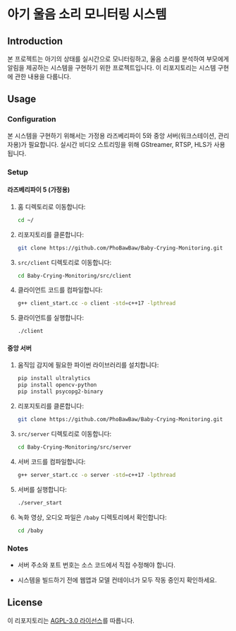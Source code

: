 # 아기 울음 소리 모니터링 시스템

## Introduction
본 프로젝트는 아기의 상태를 실시간으로 모니터링하고, 울음 소리를 분석하여 부모에게 알림을 제공하는 시스템을 구현하기 위한 프로젝트입니다. 이 리포지토리는 시스템 구현에 관한 내용을 다룹니다.

## Usage

### Configuration
본 시스템을 구현하기 위해서는 가정용 라즈베리파이 5와 중앙 서버(워크스테이션, 관리자용)가 필요합니다. 실시간 비디오 스트리밍을 위해 GStreamer, RTSP, HLS가 사용됩니다.

### Setup

#### 라즈베리파이 5 (가정용)

1. 홈 디렉토리로 이동합니다:
   ```bash
   cd ~/
   ```

2. 리포지토리를 클론합니다:
   ```bash
   git clone https://github.com/PhoBawBaw/Baby-Crying-Monitoring.git
   ```

3. `src/client` 디렉토리로 이동합니다:
   ```bash
   cd Baby-Crying-Monitoring/src/client
   ```

4. 클라이언트 코드를 컴파일합니다:
   ```bash
   g++ client_start.cc -o client -std=c++17 -lpthread
   ```

5. 클라이언트를 실행합니다:
   ```bash
   ./client
   ```

#### 중앙 서버

1. 움직임 감지에 필요한 파이썬 라이브러리를 설치합니다:
   ```bash
   pip install ultralytics
   pip install opencv-python
   pip install psycopg2-binary
   ```

2. 리포지토리를 클론합니다:
   ```bash
   git clone https://github.com/PhoBawBaw/Baby-Crying-Monitoring.git
   ```

3. `src/server` 디렉토리로 이동합니다:
   ```bash
   cd Baby-Crying-Monitoring/src/server
   ```

4. 서버 코드를 컴파일합니다:
   ```bash
   g++ server_start.cc -o server -std=c++17 -lpthread
   ```

5. 서버를 실행합니다:
   ```bash
   ./server_start
   ```

6. 녹화 영상, 오디오 파일은 `/baby` 디렉토리에서 확인합니다:
   ```bash
   cd /baby
   ```

### Notes

- 서버 주소와 포트 번호는 소스 코드에서 직접 수정해야 합니다.

- 시스템을 빌드하기 전에 웹앱과 모델 컨테이너가 모두 작동 중인지 확인하세요.

## License
이 리포지토리는 [AGPL-3.0 라이선스](https://github.com/PhoBawBaw/Baby-Crying-Monitoring/blob/main/LICENSE.md)를 따릅니다.
